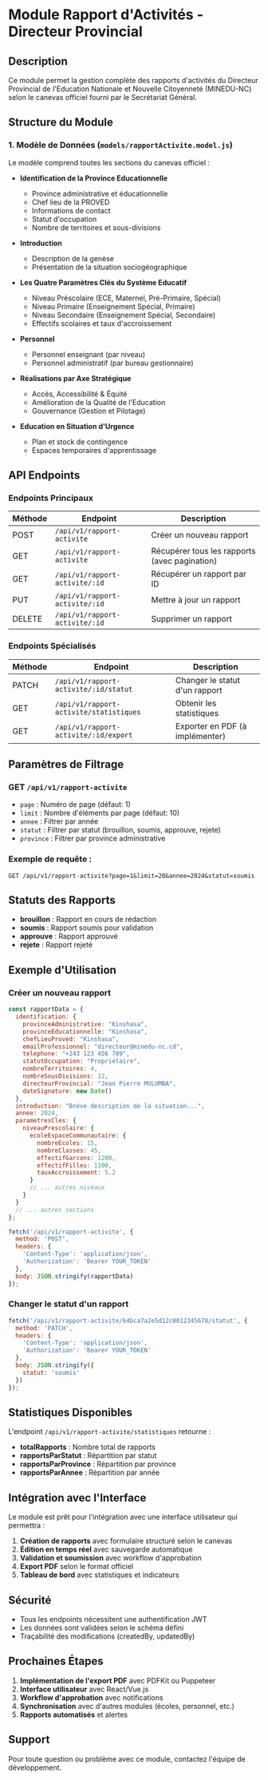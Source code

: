 # Module Rapport d'Activités - Directeur Provincial

## Description

Ce module permet la gestion complète des rapports d'activités du Directeur Provincial de l'Education Nationale et Nouvelle Citoyenneté (MINEDU-NC) selon le canevas officiel fourni par le Secrétariat Général.

## Structure du Module

### 1. Modèle de Données (`models/rapportActivite.model.js`)

Le modèle comprend toutes les sections du canevas officiel :

- **Identification de la Province Educationnelle**
  - Province administrative et éducationnelle
  - Chef lieu de la PROVED
  - Informations de contact
  - Statut d'occupation
  - Nombre de territoires et sous-divisions

- **Introduction**
  - Description de la genèse
  - Présentation de la situation sociogéographique

- **Les Quatre Paramètres Clés du Système Educatif**
  - Niveau Préscolaire (ECE, Maternel, Pré-Primaire, Spécial)
  - Niveau Primaire (Enseignement Spécial, Primaire)
  - Niveau Secondaire (Enseignement Spécial, Secondaire)
  - Effectifs scolaires et taux d'accroissement

- **Personnel**
  - Personnel enseignant (par niveau)
  - Personnel administratif (par bureau gestionnaire)

- **Réalisations par Axe Stratégique**
  - Accès, Accessibilité & Équité
  - Amélioration de la Qualité de l'Education
  - Gouvernance (Gestion et Pilotage)

- **Education en Situation d'Urgence**
  - Plan et stock de contingence
  - Espaces temporaires d'apprentissage

## API Endpoints

### Endpoints Principaux

| Méthode | Endpoint | Description |
|---------|----------|-------------|
| POST | `/api/v1/rapport-activite` | Créer un nouveau rapport |
| GET | `/api/v1/rapport-activite` | Récupérer tous les rapports (avec pagination) |
| GET | `/api/v1/rapport-activite/:id` | Récupérer un rapport par ID |
| PUT | `/api/v1/rapport-activite/:id` | Mettre à jour un rapport |
| DELETE | `/api/v1/rapport-activite/:id` | Supprimer un rapport |

### Endpoints Spécialisés

| Méthode | Endpoint | Description |
|---------|----------|-------------|
| PATCH | `/api/v1/rapport-activite/:id/statut` | Changer le statut d'un rapport |
| GET | `/api/v1/rapport-activite/statistiques` | Obtenir les statistiques |
| GET | `/api/v1/rapport-activite/:id/export` | Exporter en PDF (à implémenter) |

## Paramètres de Filtrage

### GET `/api/v1/rapport-activite`

- `page` : Numéro de page (défaut: 1)
- `limit` : Nombre d'éléments par page (défaut: 10)
- `annee` : Filtrer par année
- `statut` : Filtrer par statut (brouillon, soumis, approuve, rejete)
- `province` : Filtrer par province administrative

### Exemple de requête :
```
GET /api/v1/rapport-activite?page=1&limit=20&annee=2024&statut=soumis
```

## Statuts des Rapports

- **brouillon** : Rapport en cours de rédaction
- **soumis** : Rapport soumis pour validation
- **approuve** : Rapport approuvé
- **rejete** : Rapport rejeté

## Exemple d'Utilisation

### Créer un nouveau rapport

```javascript
const rapportData = {
  identification: {
    provinceAdministrative: "Kinshasa",
    provinceEducationnelle: "Kinshasa",
    chefLieuProved: "Kinshasa",
    emailProfessionnel: "directeur@minedu-nc.cd",
    telephone: "+243 123 456 789",
    statutOccupation: "Propriétaire",
    nombreTerritoires: 4,
    nombreSousDivisions: 12,
    directeurProvincial: "Jean Pierre MULUMBA",
    dateSignature: new Date()
  },
  introduction: "Brève description de la situation...",
  annee: 2024,
  parametresCles: {
    niveauPrescolaire: {
      ecoleEspaceCommunautaire: {
        nombreEcoles: 15,
        nombreClasses: 45,
        effectifGarcons: 1200,
        effectifFilles: 1100,
        tauxAccroissement: 5.2
      }
      // ... autres niveaux
    }
  }
  // ... autres sections
};

fetch('/api/v1/rapport-activite', {
  method: 'POST',
  headers: {
    'Content-Type': 'application/json',
    'Authorization': 'Bearer YOUR_TOKEN'
  },
  body: JSON.stringify(rapportData)
});
```

### Changer le statut d'un rapport

```javascript
fetch('/api/v1/rapport-activite/64bca7a2e5d12c0012345678/statut', {
  method: 'PATCH',
  headers: {
    'Content-Type': 'application/json',
    'Authorization': 'Bearer YOUR_TOKEN'
  },
  body: JSON.stringify({
    statut: 'soumis'
  })
});
```

## Statistiques Disponibles

L'endpoint `/api/v1/rapport-activite/statistiques` retourne :

- **totalRapports** : Nombre total de rapports
- **rapportsParStatut** : Répartition par statut
- **rapportsParProvince** : Répartition par province
- **rapportsParAnnee** : Répartition par année

## Intégration avec l'Interface

Le module est prêt pour l'intégration avec une interface utilisateur qui permettra :

1. **Création de rapports** avec formulaire structuré selon le canevas
2. **Édition en temps réel** avec sauvegarde automatique
3. **Validation et soumission** avec workflow d'approbation
4. **Export PDF** selon le format officiel
5. **Tableau de bord** avec statistiques et indicateurs

## Sécurité

- Tous les endpoints nécessitent une authentification JWT
- Les données sont validées selon le schéma défini
- Traçabilité des modifications (createdBy, updatedBy)

## Prochaines Étapes

1. **Implémentation de l'export PDF** avec PDFKit ou Puppeteer
2. **Interface utilisateur** avec React/Vue.js
3. **Workflow d'approbation** avec notifications
4. **Synchronisation** avec d'autres modules (écoles, personnel, etc.)
5. **Rapports automatisés** et alertes

## Support

Pour toute question ou problème avec ce module, contactez l'équipe de développement. 